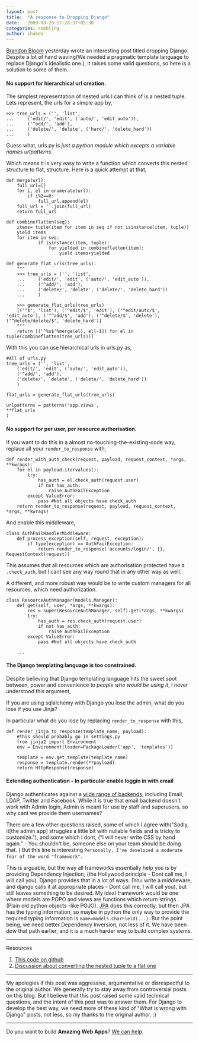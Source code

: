 ```yaml
---
layout: post
title:  "A response to Dropping Django"
date:   2009-08-20 17:28:37+05:30
categories: rambling
author: shabda
---
```

[Brandon Bloom](http://blog.brandonbloom.name/2009/08/dropping-django.html) yesterday wrote an interesting post titled
dropping Django. Despite a lot of hand waving(We needed a pragmatic template language to replace Django's idealistic one.),
it raises some valid questions, so here is a solution to some of them.

#### No support for hierarchical url creation.

The simplest representation of nested urls I can think of is a nested tuple. Lets represent,
the urls for a simple app by,

    >>> tree_urls = ('', 'list',
    ...     ('edit/', 'edit', ('auto/', 'edit_auto')),
    ...     ('^add/', 'add'),
    ...     ('delete/', 'delete', ('hard/', 'delete_hard'))
    ...     )
    
Guess what, urls.py is *just a python module which excepts a variable names urlpatterns*.

Which means it is very easy to write a function which converts this nested structure to flat, structure.
Here is a quick attempt at that,

    def merge(url):
        full_url=[]
        for i, el in enumerate(url):
            if i%2==0:    
                full_url.append(el)
        full_url = ''.join(full_url)
        return full_url
        
    def combineflatten(seq):
        items= tuple(item for item in seq if not isinstance(item, tuple))
        yield items
        for item in seq:
                if isinstance(item, tuple):
                    for yielded in combineflatten(item):
                        yield items+yielded
                        
    def generate_flat_urls(tree_urls):
        """
        >>> tree_urls = ('', 'list',
        ...     ('edit/', 'edit', ('auto/', 'edit_auto')),
        ...     ('^add/', 'add'),
        ...     ('delete/', 'delete', ('delete/', 'delete_hard'))
        ...     )
    
        >>> generate_flat_urls(tree_urls)
        [('^$', 'list'), ('^edit/$', 'edit'), ('^edit/auto/$', 'edit_auto'), ('^^add/$', 'add'), ('^delete/$', 'delete'), ('^delete/delete/$', 'delete_hard')]
        """
        return [('^%s$'%merge(el), el[-1]) for el in tuple(combineflatten(tree_urls))]

With this you can use hierarchical urls in urls.py as,

    #All of urls.py
    tree_urls = ('', 'list',
        ('edit/', 'edit', ('auto/', 'edit_auto')),
        ('^add/', 'add'),
        ('delete/', 'delete', ('delete/', 'delete_hard'))
        )
        
    flat_urls = generate_flat_urls(tree_urls)
    
    urlpatterns = patterns('app.views',
    **flat_urls
    )
    
#### No support for per user, per resource authorisation.

If you want to do this in a almost no-touching-the-existing-code way, replace all your `render_to_response` with,
    
    def render_with_auth_check(request, payload, request_context, *args, **kwrags):
        for el in payload.itervalues():
            try:
                has_auth = el.check_auth(request.user)
                if not has_auth:
                    raise AuthFailException
            except ValueError:
                pass #Not all objects have check_auth
        return render_to_response(request, payload, request_context, *args, **kwrags)
        
And enable this middleware,

    class AuthFailHandlerMiddleware:
        def process_exception(self, request, exception):
            if type(exception) == AuthFailException:
                return render_to_response('accounts/login/', {}, RequestContext(request))

        
This assumes that all resources which are authorisation protected have a `.check_auth`,
but I cant see any way round that in any other way as well.

A different, and more robust way would be to write custom managers for all resources, which need authorization.

    class ResourceAuthManager(models.Manager):
        def get(self, user, *args, **kwargs):
            res = super(ResourceAuthManager, self).get(*args, **kwargs)
            try:
                has_auth = res.check_auth(request.user)
                if not has_auth:
                    raise AuthFailException
            except ValueError:
                pass #Not all objects have check_auth
                
        ...

#### The Django templating language is too constrained.

Despite believing that Django templating language hits the sweet spot between, power
and convenience to *people who would be using it*, I never understood this argument,

If you are using sqlalchemy with Django you lose the admin, what do you lose if you use Jinja?

In particular what do you lose by replacing `render_to_response` with this,
    
    def render_jinja_to_response(template_name, payload):
        #This should probably go in settings.py
        from jinja2 import Environment
        env = Environment(loader=PackageLoader('app', 'templates'))
        
        template = env.get_template(template_name)
        response = template.render(**payload)
        return HttpResponse(response)

#### Extending authentication - In particular enable loggin in with email

Django authenticates against a [wide range of backends](http://www.google.co.in/search?hl=en&client=firefox-a&rls=org.mozilla%3Aen-US%3Aofficial&hs=GGQ&q=authentication+backends+site%3Adjangosnippets.org&btnG=Search&meta=&aq=f&oq=),
including Email, LDAP, Twitter and Facebook. While it is true that email backend doesn't work
with Admin login, Admin is meant for use by staff and superusers, so why cant we provide
them usernames?

There are a few other questions raised, some of which I agree with("Sadly, it[the admin app]
struggles a little bit with nullable fields and is tricky to customize."), and some which I dont,
("I will never write CSS by hand again." - You shouldn't be, someone else on your team should be doing that. )
But this line is interesting `Personally, I've developed a moderate fear of the word "framework"`.

This is arguable, but the way all frameworks essentially help you is by providing
Dependency Injection, (the Hollywood principle - Dont call me, I will call you).
Django provides that in a lot of ways. (You write a middleware, and django calls
it at appropriate places - Dont call me, I will call you), but still leaves something to be desired.
My ideal framework would be one where models are POPO and views are functions which return strings
. (Plain old python objects -like POJO). [JPA](http://java.sun.com/developer/technicalArticles/J2EE/jpa/figure6.html) does this correctly,
but then JPA has the typing information, so maybe in python the only way to provide the required typing
information is `name=models.CharField(...)`. But the point being, we need better Dependency Inversion,
not less of it. We have been dow that path earlier, and it is a much harder way to build complex systems.

-------
Resources

1. [This code on github](http://gist.github.com/171016)
2. [Discussion about converting the nested tuple to a flat one](http://stackoverflow.com/questions/1302653/convert-a-nested-dataset-to-a-flat-dataset-while-retaining-enough-data-to-conver)

--------
My apologies if this post was aggressive, argumentative or disrespectful to the
original author. We generally try to stay away from controversial posts on this blog. But
I believe that this post raised some valid technical questions, and the intent of this
post was to answer them. For Django to develop the best way, we need more of these kind
of "What is wrong with Django" posts, not less, so my thanks to the original author. :)

--------
Do you want to build **Amazing Web Apps**? [We can help](http://uswaretech.com/contact/).

